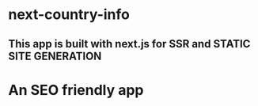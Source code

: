 
# next-country-info
## This app is built with next.js for SSR and STATIC SITE GENERATION 
# An SEO friendly app
